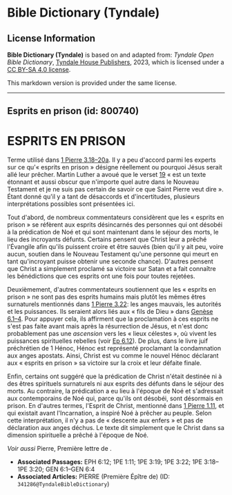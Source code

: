 # Bible Dictionary (Tyndale)

## License Information

**Bible Dictionary (Tyndale)** is based on and adapted from: _Tyndale Open Bible Dictionary_, [Tyndale House Publishers](https://tyndaleopenresources.com/), 2023, which is licensed under a [CC BY-SA 4.0 license](https://creativecommons.org/licenses/by-sa/4.0/legalcode.en).

This markdown version is provided under the same license.



--------------------------------

## Esprits en prison (id: 800740)

ESPRITS EN PRISON
=================

Terme utilisé dans [1 Pierre 3\.18–20a](https://ref.ly/1Pet3:18-1Pet3:20). Il y a peu d'accord parmi les experts sur ce qu'« esprits en prison » désigne réellement ou pourquoi Jésus serait allé leur prêcher. Martin Luther a avoué que le verset [19](https://ref.ly/1Pet3:19) « est un texte étonnant et aussi obscur que n'importe quel autre dans le Nouveau Testament et je ne suis pas certain de savoir ce que Saint Pierre veut dire ». Étant donné qu'il y a tant de désaccords et d'incertitudes, plusieurs interprétations possibles sont présentées ici.

Tout d'abord, de nombreux commentateurs considèrent que les « esprits en prison » se réfèrent aux esprits désincarnés des personnes qui ont désobéi à la prédication de Noé et qui sont maintenant dans le séjour des morts, le lieu des incroyants défunts. Certains pensent que Christ leur a prêché l'Évangile afin qu'ils puissent croire et être sauvés (bien qu'il y ait peu, voire aucun, soutien dans le Nouveau Testament qu'une personne qui meurt en tant qu'incroyant puisse obtenir une seconde chance). D'autres pensent que Christ a simplement proclamé sa victoire sur Satan et a fait connaître les bénédictions que ces esprits ont une fois pour toutes rejetées.

Deuxièmement, d'autres commentateurs soutiennent que les « esprits en prison » ne sont pas des esprits humains mais plutôt les mêmes êtres surnaturels mentionnés dans [1 Pierre 3\.22](https://ref.ly/1Pet3:22): les anges mauvais, les autorités et les puissances. Ils seraient alors liés aux « fils de Dieu » dans [Genèse 6\.1–4](https://ref.ly/Gen6:1-Gen6:4). Pour appuyer cela, ils affirment que la proclamation à ces esprits ne s'est pas faite avant mais après la résurrection de Jésus, et n'est donc probablement pas une *ascension* vers les « lieux célestes », où vivent les puissances spirituelles rebelles (voir [Ep 6\.12](https://ref.ly/Eph6:12)). De plus, dans le livre juif préchrétien de 1 Hénoc, Hénoc est représenté proclamant la condamnation aux anges apostats. Ainsi, Christ est vu comme le nouvel Hénoc déclarant aux « esprits en prison » sa victoire sur la croix et leur défaite finale.

Enfin, certains ont suggéré que la prédication de Christ n'était destinée ni à des êtres spirituels surnaturels ni aux esprits des défunts dans le séjour des morts. Au contraire, la prédication a eu lieu à l'époque de Noé et s'adressait aux contemporains de Noé qui, parce qu'ils ont désobéi, sont désormais en prison. En d'autres termes, l'Esprit de Christ, mentionné dans [1 Pierre 1\.11](https://ref.ly/1Pet1:11), et qui existait avant l'Incarnation, a inspiré Noé à prêcher au peuple. Selon cette interprétation, il n'y a pas de « descente aux enfers » et pas de déclaration aux anges déchus. Le texte dit simplement que le Christ dans sa dimension spirituelle a prêché à l'époque de Noé.

*Voir aussi* Pierre, Première lettre de .

* **Associated Passages:** EPH 6:12; 1PE 1:11; 1PE 3:19; 1PE 3:22; 1PE 3:18–1PE 3:20; GEN 6:1–GEN 6:4
* **Associated Articles:** PIERRE (Première Épître de) (ID: `341286@TyndaleBibleDictionary`)

